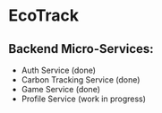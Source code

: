 # EcoTrack

## Backend Micro-Services:
- Auth Service (done)
- Carbon Tracking Service (done)
- Game Service (done)
- Profile Service (work in progress)

